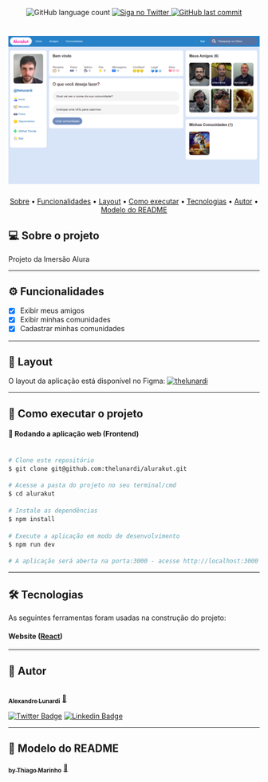 <p align="center">
  <img alt="GitHub language count" src="https://img.shields.io/github/languages/count/thelunardi/alurakut?color=%2304D361">

  <a href="https://www.twitter.com/thelunardi/">
    <img alt="Siga no Twitter" src="https://img.shields.io/twitter/url?url=https%3A%2F%2Fgithub.com%2Fthelunardi%2Falurakut">
  </a>

  <a href="https://github.com/thelunardi/alurakut/commits/main">
    <img alt="GitHub last commit" src="https://img.shields.io/github/last-commit/thelunardi/alurakut">
  </a>
</p>
<h1 align="center">
    <img alt="Alurakut" title="#Alurakut" src="public/static/alurakut.png" />
</h1>

<p align="center">
 <a href="#-sobre-o-projeto">Sobre</a> •
 <a href="#-funcionalidades">Funcionalidades</a> •
 <a href="#-layout">Layout</a> • 
 <a href="#-como-executar-o-projeto">Como executar</a> • 
 <a href="#-tecnologias">Tecnologias</a> • 
 <a href="#-autor">Autor</a> •
 <a href="#-modelo-do-readme">Modelo do README</a>
</p>


## 💻 Sobre o projeto

Projeto da Imersão Alura

---

## ⚙ Funcionalidades

- [x] Exibir meus amigos
- [x] Exibir minhas comunidades
- [x] Cadastrar minhas comunidades

---

## 🎨 Layout

O layout da aplicação está disponível no Figma:
<a href="https://www.figma.com/file/xmuLFmN5Isg2DJngNZ24LV/Alurakut?node-id=58%3A0">
<img alt="thelunardi" src="https://img.shields.io/badge/Acessar%20Layout%20-Figma-%2304D361">
</a>

---

## 🚀 Como executar o projeto

#### 🧭 Rodando a aplicação web (Frontend)

```bash

# Clone este repositório
$ git clone git@github.com:thelunardi/alurakut.git

# Acesse a pasta do projeto no seu terminal/cmd
$ cd alurakut

# Instale as dependências
$ npm install

# Execute a aplicação em modo de desenvolvimento
$ npm run dev

# A aplicação será aberta na porta:3000 - acesse http://localhost:3000

```

---

## 🛠 Tecnologias

As seguintes ferramentas foram usadas na construção do projeto:

#### **Website**  ([React](https://reactjs.org/))

---

## 🦸 Autor

<a href="https://thelunardi.dev/">
 <img style="border-radius: 50%;" src="https://github.com/thelunardi.png" width="100px;" alt=""/>
 <br />
 <sub><b>Alexandre Lunardi</b></sub></a> <a href="https://thelunardi.dev" title="thelunardi">🚀</a>
 <br />

[![Twitter Badge](https://img.shields.io/badge/-@thelunardi-1ca0f1?style=flat-square&labelColor=1ca0f1&logo=twitter&logoColor=white&link=https://twitter.com/thelunardi)](https://twitter.com/thelunardi) [![Linkedin Badge](https://img.shields.io/badge/-Alexandre-blue?style=flat-square&logo=Linkedin&logoColor=white&link=https://www.linkedin.com/in/thelunardi/)](https://www.linkedin.com/in/thelunardi/)

---

## 🦸 Modelo do README

<a href="https://blog.rocketseat.com.br/author/thiago/">
 <sub><b>by Thiago Marinho</b></sub></a> <a href="https://blog.rocketseat.com.br/author/thiago/" title="Rocketseat">🚀</a>
 <br />